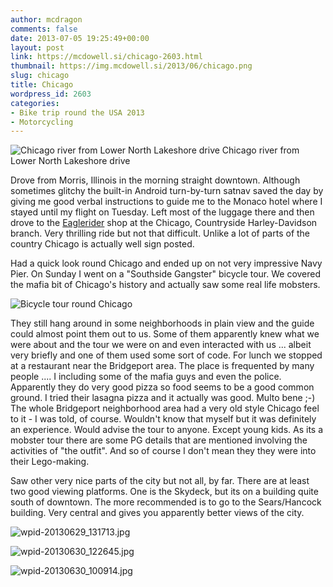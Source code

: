 ```yaml
---
author: mcdragon
comments: false
date: 2013-07-05 19:25:49+00:00
layout: post
link: https://mcdowell.si/chicago-2603.html
thumbnail: https://img.mcdowell.si/2013/06/chicago.png
slug: chicago
title: Chicago
wordpress_id: 2603
categories:
- Bike trip round the USA 2013
- Motorcycling
---
```


![Chicago river from Lower North Lakeshore drive](https://img.mcdowell.si/2013/06/Chicago_1-1.jpg) 
Chicago river from Lower North Lakeshore drive

Drove from Morris, Illinois in the morning straight downtown. Although sometimes glitchy the built-in Android turn-by-turn satnav saved the day by giving me good verbal instructions to guide me to the Monaco hotel where I stayed until my flight on Tuesday. Left most of the luggage there and then drove to the [Eaglerider](https://www.eaglerider.com/) shop at the Chicago, Countryside Harley-Davidson branch. Very thrilling ride but not that difficult. Unlike a lot of parts of the country Chicago is actually well sign posted.

Had a quick look round Chicago and ended up on not very impressive Navy Pier. On Sunday I went on a "Southside Gangster" bicycle tour. We covered the mafia bit of Chicago's history and actually saw some real life mobsters.

![Bicycle tour round Chicago](https://img.mcdowell.si/2013/06/wpid-20130630_100908-1.jpg)

They still hang around in some neighborhoods in plain view and the guide could almost point them out to us. Some of them apparently knew what we were about and the tour we were on and even interacted with us ... albeit very briefly and one of them used some sort of code.
For lunch we stopped at a restaurant near the Bridgeport area. The place is frequented by many people .... I including some of the mafia guys and even the police. Apparently they do very good pizza so food seems to be a good common ground. I tried their lasagna pizza and it actually was good. Multo bene ;-)
The whole Bridgeport neighborhood area had a very old style Chicago feel to it - I was told, of course. Wouldn't know that myself but it was definitely an experience. Would advise the tour to anyone. Except young kids. As its a mobster tour there are some PG details that are mentioned involving the activities of "the outfit". And so of course I don't mean they they were into their Lego-making.

Saw other very nice parts of the city but not all, by far. There are at least two good viewing platforms. One is the Skydeck, but its on a building quite south of downtown. The more recommended is to go to the Sears/Hancock building. Very central and gives you apparently better views of the city.

![wpid-20130629_131713.jpg](https://img.mcdowell.si/2013/06/wpid-20130629_131713-1.jpg)

![wpid-20130630_122645.jpg](https://img.mcdowell.si/2013/06/wpid-20130630_122645-1.jpg)

![wpid-20130630_100914.jpg](https://img.mcdowell.si/2013/07/wpid-20130630_100914-1.jpg)


